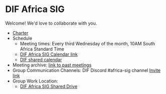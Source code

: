 # DIF Africa SIG

Welcome! We'd love to collaborate with you.

- [Charter](charter.md)
- Schedule
  - Meeting times: Every third Wednesday of the month, 10AM South Africa Standard Time
  - [DIF Africa SIG Calendar link](https://calendar.app.google/9Pskaormfd8A5YKu9)
  - [DIF shared calendar](https://calendar.google.com/calendar/u/0/embed?src=decentralized.identity@gmail.com)
- Meeting archive: [link to past meetings](https://docs.google.com/spreadsheets/d/1wgccmMvIImx30qVE9GhRKWWv3vmL2ZyUauuKx3IfRmA/edit?gid=1587391553#gid=1587391553)
- Group Communication Channels: DIF Discord #africa-sig channel [Invite link](https://discord.gg/wAk4FtRK)
- Group Work Location:
  - [DIF Africa SIG Shared Drive](https://drive.google.com/drive/folders/1Yg9BhGAu92ZzvTPWiRNaxfa3Ju6P7bE1?usp=drive_link)
